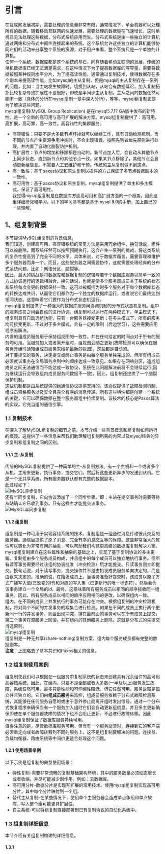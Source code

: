 # 引言
在互联网发展初期，需要处理的信息量非常有限，通常情况下，单台机器可以处理所有的数据。随着移动互联网的快速发展，需要处理的数据量在飞速增长。这时单机已无法处理这些数据，分布式系统应用而生。分布式系统是由一些独立的计算机通过网络和分布式中间件连接起来的系统。这个系统允许这些独立的计算机能够协同它们的活动来分享整个系统的资源，对于用户来看，整个系统只是一个单独的计算机。  
任何一个系统，数据库都是这个系统的基石，同样随着移动互联网的发展，传统的单机数据库已经无法满足需求，在这种情况下为了提高数据库的写容量，需要将数据按照某种规则水平分片，为了提高读性能，通常通过复制技术，使得数据存在多个副本来提高读性能，比如mysql的主从复制，但是mysql的主从复制存在一系列的问题，比如：当主站发生故障时，切换到从站，从站会有数据延迟，加入复制拓扑比较复杂导致扩展性不是很好，即使是半同步主从复制，主从之间的数据任然可能不一致（具体的分析在mysql复制一章中深入分析），等等，mysql组复制正是为了解决这些问题。  
mysql组复制(MySQL Group Replication) 是在mysql5.7.17 GA版中发布的新特性。是一个全新的高可用与高可扩展的解决方案。mysql组复制提供了：高可用，高扩展，高可靠，高一致性，高容错性的集群服务。  
 - 高容错性：只要不是大多数节点坏掉就可以继续工作，具有自动检测机制，当不同的节点产生资源争用冲突时，不会出现错误，按照先到者优先原则进行处理，并内置了自动化脑裂防护机制。  
 - 高扩展性：节点的增加和移除都是自动的，新节点加入后，会自动从其他节点上同步状态，直到新节点和其他节点一致，如果某节点移除了，其他节点会自动更新组信息。不需要人工去维护和干预，传统的主从复制做不到这点。  
 - 高一致性：基于paxos协议和原生复制以插件的方式保证了多节点数据副本的一致性。   
 - 高可用性：基于paxos协议和原生复制，mysql组复制提供了单主和多主模式，保证了高可用性。  
我觉得mysql组复制是在数据库方面高可用和高扩展方面的一个趋势，因此这里详细研究和学习。以下的学习基本都是基于mysql 8.0的手册，加上自己的一些理解。  

## 1、组复制背景
本节提供MySQL组复制的背景信息。  
我们知道，创建高可用、高容错系统的常见方法是采用冗余组件，换句话说，组件可以被删除，而系统任然可以按照预期执行。这会产生一系列的挑战，将这类系统的复杂性提高到了完全不同的水平。具体来说，对于数据库而言，需要管理和维护多个服务器而非一个。而且，这些服务器之间需要协作，这就需要处理经典的分布式系统问题，比如：网络分区、脑裂等。  
因此，最大的挑战是将数据库和数据复制的逻辑与若干个数据库服务以简单一致的方式协调运行的逻辑相融合。换句话说，也就是使多个服务器成员关于系统的状态和系统每次变更的数据保持一致。这可以被概括为时多个服务对于每个数据库状态的转换达成共识，从而使它们都作为一个独立的数据库运行，或者说它们最终达到相同状态。这意味着它们要作为分布式状态机运行。  
mysql组复制提供了一种强大的数据库服务间协调机制的分布式状态机复制。组中的服务成员之间会自动的进行协调。组复制可以运行在两种模式下，单主模式下，组复制具有自动选组功能，只有一台服务器接受更新；在多主模式下，所有的服务均可接受更新，不过对于多主模式，会有一定的限制（后边学习），这些需要应用程序去解决。  
内置的组成员服务用于保持组视图的一致性，并在任何给定的时间点对于所有的服务均可用。当服务加入或者离开组时，组视图会随之更新(故障检测可以确保在服务离开组时通知组成员服务来维护最新的视图)。这些都是自动的。  
对于要提交的事务，决定提交或终止事务是由每个服务单独完成的，但所有组成员必须就该事务在全局事务序列中的顺序达成一致意见。如果存在网络分区，造成组成员之间无法通信而不能达成一致协议，系统在此问题解决前将不会继续运行(因为继续运行会导致组内成员服务间数据不一致)，因此，组复制还提供了一个脑裂保护机制。  
这些机制都是由系统提供的组通信协议提供支持的。该协议提供了故障检测机制、组成员资格服务以及安全且完全有序的消息传递。所有这些特性都是创建一个系统的关键，它可以确保数据在整个服务器组中持续复制。该技术的核心是Paxos算法的实现。它充当组的通信引擎。  

### 1.1 复制技术
在深入了解MySQL组复制的细节之前，本节介绍一些背景概念和组复制如何运行的概观。这提供了一些信息来帮我们助理解组复制所需的内容以及mysql经典的异步复制和组复制之间的区别。  
#### 1.1.1 主-从复制
传统的MySQL复制提供了一种简单的主-从复制方法。有一个主机和一个或者多个从机。主用来更新，执行事务，提交它们，然后将这些更新异步的发送到从机。它是一个无共享系统，所有服务器默认都有完整的数据副本。  
此过程如下：  
![MySQL异步复制](https://dev.mysql.com/doc/refman/8.0/en/images/async-replication-diagram.png)  
还有半同步复制，它向协议添加了一个同步步骤。即：主站在提交事务时需要等待从站确认它已收到事务。只有这样主才能提交该事务。  
![MySQL半同步复制](https://dev.mysql.com/doc/refman/8.0/en/images/semisync-replication-diagram.png)  

#### 1.1.2 组复制
组复制是一种可用于实现容错系统的技术。复制组是一组通过消息传递彼此交互的服务器。通信层提供了原子消息、完全有序消息交互等的保障。这些非常强大的属性可以转化为非常有用的抽象，可以帮助我们构建更高级的数据库复制解决方案。  
mysql组复制建立在这些属性和抽象的基础之上，实现了基于复制协议的多主更新。复制组由多个服务成员构成，并且组中的每个成员可以独立地执行事务。但所有读写事务需要经过该组的协调批准（冲突检测）后才能提交。只读事务则立即提交。换句话说，对于读写事务，提交操作并不是由始发成员服务单向决定的，而是由组来决定的。准确的说，在始发成员上，当事务准备好提交时，该成员以原子方式广播写入值(已改变的行)和对应的写入集（已更新行的唯一标识符）。然后会为该事务建立一个全局的id，最终，这意味着所有服务成员以相同的顺序接收同一组事务。因此，所有服务成员以相同的顺序应用相同的更改，以确保组内一致。  
组内，在不同的成员上并发执行的事务可能存在冲突。根据组复制的冲突检测机制，将对两个不同的并发事务的写集合进行检测。如果在不同的成员上执行两个更新同一行的并发事务，则会出现冲突，排在最前面的事务可以在所有成员上提交，第二个事务在源服务上回滚，并在组内的其他服务上删除。这就是分布式的先提交当选原则。  
![mysql组复制](https://dev.mysql.com/doc/refman/8.0/en/images/gr-replication-diagram.png)  
组复制是一种无共享(share-nothing)复制方案，组内每个服务成员都有完整的数据副本。  
**注意**：上图略去了基本共识和Paxos相关的信息。  

### 1.2 组复制使用案例
组复制使我们可以根据在一组服务中复制系统的状态来创建具有冗余组件的高可用高容错系统。因此，在组内，只要不是全部或者大多数(一半及以上)服务发生故障，系统任然可用。最多只是性能和可伸缩性降低，但它任然可用。服务故障是孤立并且独立的。它们由**组成员服务**来监控，组成员服务依赖于分布式故障检测系统，其能够在任何服务自愿的或由于意外停止而离开组时发出信号。通过一个分布式恢复程序来确保当有一个服务加入组时它们会自动更新组信息。并且多主更新确保即使在单个服务器故障的情况下也不会阻止更新，不必进行故障转移。因此mysql组复制保证了数据库服务持续可用。  
值得注意的是，尽管数据库服务可用，但当有一个服务崩溃时，连接到它的客户端必须重定向或者故障转移到不同的服务上。这不是组复制要解决的问题。连接器、负载均衡器、路由系统等中间价更适合处理这个问题。  
#### 1.2.1 使用场景举例
以下示例是组复制的典型使用场景：  
 - 弹性复制-需要非常流畅的复制基础架构环境，其中的服务数量必须动态增长或者收缩，并尽可能减少副作用。例如：云数据库。  
 - 高可用分片-数据分片是实现写扩展的常用技术。使用mysql组复制实现高可用分片，其中每个分片映射到一个组。  
 - 替代主从复制-在某些情况下，使用单个主服务器会造成单点争用和单点故障，写入整个组可能更具扩展性。  
 - 自主系统-可以将组复制直接部署到已有复制协议的自动化系统中。  

### 1.3 组复制详细信息
本节介绍有关组复制构建的详细信息。  

#### 1.3.1 



